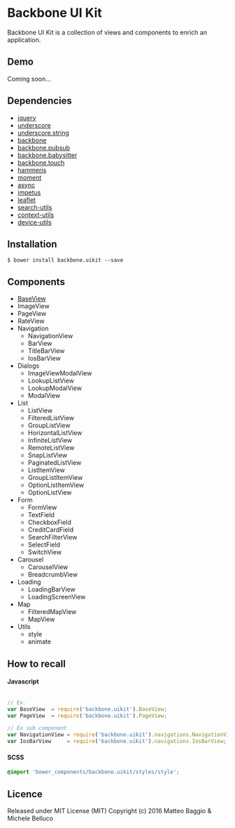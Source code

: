 Backbone UI Kit
===============

Backbone UI Kit is a collection of views and components to enrich an application.


## Demo

Coming soon...

## Dependencies

- [jquery](https://jquery.com/)
- [underscore](http://underscorejs.org/)
- [underscore.string](https://epeli.github.io/underscore.string/)
- [backbone](http://backbonejs.org/)
- [backbone.pubsub](https://github.com/vash15/pubsub)
- [backbone.babysitter](https://github.com/marionettejs/backbone.babysitter)
- [backbone.touch](https://github.com/vash15/backbone.touch)
- [hammerjs](http://hammerjs.github.io/)
- [moment](http://momentjs.com/)
- [async](https://github.com/caolan/async)
- [impetus](http://chrisbateman.github.io/impetus/)
- [leaflet](http://leafletjs.com/)
- [search-utils](https://github.com/vash15/search-utils)
- [context-utils](https://github.com/SonoIo/context-utils)
- [device-utils](https://github.com/SonoIo/device-utils)

## Installation

    $ bower install backbone.uikit --save

## Components

- [BaseView](./documentation/BaseView.md)
- ImageView
- PageView
- RateView
- Navigation
   - NavigationView
   - BarView
   - TitleBarView
   - IosBarView
- Dialogs
   - ImageViewModalView
   - LookupListView
   - LookupModalView
   - ModalView
- List
   - ListView
   - FilteredListView
   - GroupListView
   - HorizontalListView
   - InfiniteListView
   - RemoteListView
   - SnapListView
   - PaginatedListView
   - ListItemView
   - GroupListItemView
   - OptionListItemView
   - OptionListView
- Form
   - FormView
   - TextField
   - CheckboxField
   - CreditCardField
   - SearchFilterView
   - SelectField
   - SwitchView
- Carousel
   - CarouselView
   - BreadcrumbView
- Loading
   - LoadingBarView
   - LoadingScreenView
- Map
   - FilteredMapView
   - MapView
- Utils
   - style
   - animate


## How to recall

#### Javascript

```javascript

// Ex.
var BaseView  = require('backbone.uikit').BaseView;
var PageView  = require('backbone.uikit').PageView;

// Ex sub component
var NavigationView = require('backbone.uikit').navigations.NavigationView;
var IosBarView     = require('backbone.uikit').navigations.IosBarView;

```

#### SCSS

```scss
@import 'bower_components/backbone.uikit/styles/style';
```

## Licence

Released under MIT License (MIT) Copyright (c) 2016 Matteo Baggio & Michele Belluco
